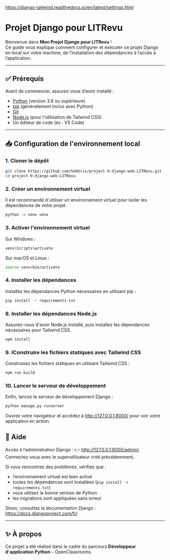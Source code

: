 https://django-tailwind.readthedocs.io/en/latest/settings.html

# Projet Django pour LITRevu

Bienvenue dans **Mon Projet Django pour LITRevu** !  
Ce guide vous explique comment configurer et exécuter ce projet Django en local sur votre machine, de l’installation des dépendances à l’accès à l’application.

---

## ✅ Prérequis

Avant de commencer, assurez-vous d’avoir installé :

- [Python](https://www.python.org/downloads/) (version 3.8 ou supérieure)
- [pip](https://pip.pypa.io/en/stable/installation/) (généralement inclus avec Python)
- [Git](https://git-scm.com/downloads)
- [Node.js](https://nodejs.org/) (pour l'utilisation de Tailwind CSS)
- Un éditeur de code (ex : VS Code)

---

## 📥 Configuration de l'environnement local

### 1. Cloner le dépôt

```bash
git clone https://github.com/SebGris/project-9-django-web-LITRevu.git
cd project-9-django-web-LITRevu
```

### 2. Créer un environnement virtuel
Il est recommandé d'utiliser un environnement virtuel pour isoler les dépendances de votre projet.
```bash
python -m venv venv
```

### 3. Activer l'environnement virtuel

Sur Windows :
```bash
venv\Scripts\activate
```
Sur macOS et Linux :
```bash
source venv/bin/activate
```

### 4. Installer les dépendances

Installez les dépendances Python nécessaires en utilisant pip :
```bash
pip install -r requirements.txt
```

### 8. Installer les dépendances Node.js

Assurez-vous d'avoir Node.js installé, puis installez les dépendances nécessaires pour Tailwind CSS.
```bash
npm install
```

### 9. IConstruire les fichiers statiques avec Tailwind CSS

Construisez les fichiers statiques en utilisant Tailwind CSS :
```bash
npm run build
```

### 10. Lancer le serveur de développement

Enfin, lancez le serveur de développement Django :
```bash
python manage.py runserver
```
Ouvrez votre navigateur et accédez à http://127.0.0.1:8000/ pour voir votre application en action.

## 📄 Aide

Accès à l’administration Django : 
👉 http://127.0.0.1:8000/admin/  
Connectez-vous avec le superutilisateur créé précédemment.

Si vous rencontrez des problèmes, vérifiez que :
- l’environnement virtuel est bien activé
- toutes les dépendances sont installées (`pip install -r requirements.txt`)
- vous utilisez la bonne version de Python
- les migrations sont appliquées sans erreur

Sinon, consultez la documentation Django : https://docs.djangoproject.com/fr/

---

## ✨ À propos

Ce projet a été réalisé dans le cadre du parcours **Développeur d'application Python** – OpenClassrooms.
